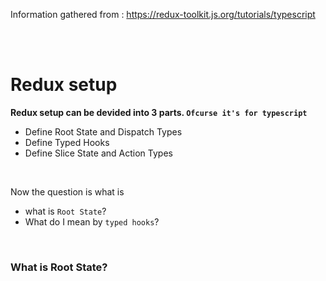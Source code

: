 Information gathered from : https://redux-toolkit.js.org/tutorials/typescript

<br>
<br>

# Redux setup 
<b> Redux setup can be devided into 3 parts. `Ofcurse it's for typescript` </b>
* Define Root State and Dispatch Types
* Define Typed Hooks
* Define Slice State and Action Types

<br>

Now the question is what is 
* what is `Root State`?
* What do I mean by `typed hooks`?

<br>

### What is Root State? 
